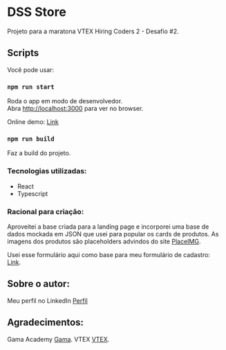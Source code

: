 # DSS Store

Projeto para a maratona VTEX Hiring Coders 2 - Desafio #2.

## Scripts

Você pode usar:

### `npm run start`

Roda o app em modo de desenvolvedor.\
Abra [http://localhost:3000](http://localhost:3000) para ver no browser.

Online demo: [Link](https://github.com/rbmelolima/Formulario-React)

### `npm run build`

Faz a build do projeto.

### Tecnologias utilizadas:

- React
- Typescript

### Racional para criação:

Aproveitei a base criada para a landing page e incorporei uma base de dados mockada em JSON que usei para popular os cards de produtos. As imagens dos produtos são placeholders advindos do site [PlaceIMG](https://placeimg.com).

Usei esse formulário aqui como base para meu formulário de cadastro: [Link](https://github.com/rbmelolima/Formulario-React).

## Sobre o autor:

Meu perfil no LinkedIn [Perfil](https://www.linkedin.com/in/dante-souza-e-souza/)

## Agradecimentos:

Gama Academy [Gama](https://gama.academy).
VTEX [VTEX](https://vtex.com/br-pt/).
